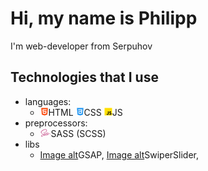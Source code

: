 # Hi, my name is Philipp
I'm web-developer from Serpuhov

## Technologies that I use

- languages:
    - ![Image alt](https://github.com/accura7e/accura7e/blob/main/technologies/html.png)HTML ![Image alt](https://github.com/accura7e/accura7e/blob/main/technologies/css.png)CSS ![Image alt](https://github.com/accura7e/accura7e/blob/main/technologies/js.png)JS
- preprocessors:
    - ![Image alt](https://github.com/accura7e/accura7e/blob/main/technologies/sass.png)SASS (SCSS)
- libs
    - [Image alt](https://github.com/accura7e/accura7e/blob/main/technologies/gsap.png)GSAP, [Image alt](https://github.com/accura7e/accura7e/blob/main/technologies/swiper.png)SwiperSlider, 

